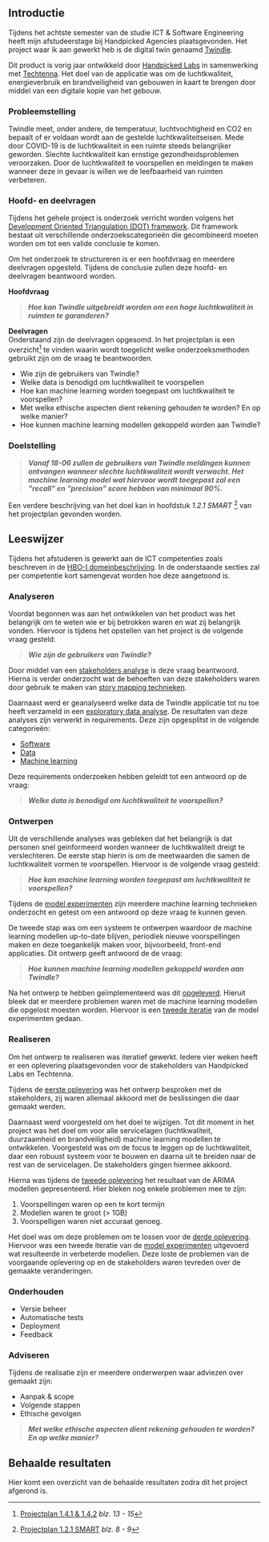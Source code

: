## Introductie

Tijdens het achtste semester van de studie ICT & Software Engineering heeft mijn afstudeerstage bij Handpicked Agencies plaatsgevonden. Het project waar ik aan gewerkt heb is de digital twin genaamd [Twindle](https://demo.twindle.io/).

Dit product is vorig jaar ontwikkeld door [Handpicked Labs](https://labs.handpickedagencies.com/) in samenwerking met [Techtenna](https://techtenna.com/). Het doel van de applicatie was om de luchtkwaliteit, energieverbruik en brandveiligheid van gebouwen in kaart te brengen door middel van een digitale kopie van het gebouw.

### Probleemstelling

Twindle meet, onder andere, de temperatuur, luchtvochtigheid en CO2 en bepaalt of er voldaan wordt aan de gestelde luchtkwaliteitseisen. Mede door COVID-19 is de luchtkwaliteit in een ruimte steeds belangrijker geworden. Slechte luchtkwaliteit kan ernstige gezondheidsproblemen veroorzaken. Door de luchtkwaliteit te voorspellen en meldingen te maken wanneer deze in gevaar is willen we de leefbaarheid van ruimten verbeteren.

### Hoofd- en deelvragen

Tijdens het gehele project is onderzoek verricht worden volgens het [Development Oriented Triangulation (DOT) framework](https://ictresearchmethods.nl/The_DOT_Framework). Dit framework bestaat uit verschillende onderzoekscategorieën die gecombineerd moeten worden om tot een valide conclusie te komen.

Om het onderzoek te structureren is er een hoofdvraag en meerdere deelvragen opgesteld. Tijdens de conclusie zullen deze hoofd- en deelvragen beantwoord worden.

**Hoofdvraag** <br>

> **_Hoe kan Twindle uitgebreidt worden om een hoge luchtkwaliteit in ruimten te garanderen?_**

**Deelvragen** <br>
Onderstaand zijn de deelvragen opgesomd. In het projectplan is een overzicht[^1] te vinden waarin wordt toegelicht welke onderzoeksmethoden gebruikt zijn om de vraag te beantwoorden.

- Wie zijn de gebruikers van Twindle?
- Welke data is benodigd om luchtkwaliteit te voorspellen
- Hoe kan machine learning worden toegepast om luchtkwaliteit te voorspellen?
- Met welke ethische aspecten dient rekening gehouden te worden? En op welke manier?
- Hoe kunnen machine learning modellen gekoppeld worden aan Twindle?

### Doelstelling

> **_Vanaf 18-06 zullen de gebruikers van Twindle meldingen kunnen ontvangen wanneer slechte luchtkwaliteit wordt verwacht. Het machine learning model wat hiervoor wordt toegepast zal een "recall" en "precision" score hebben van minimaal 90%._**

Een verdere beschrijving van het doel kan in hoofdstuk _1.2.1 SMART_ [^2] van het projectplan gevonden worden.

## Leeswijzer

Tijdens het afstuderen is gewerkt aan de ICT competenties zoals beschreven in de [HBO-I domeinbeschrijving](https://hboidomein-212218.appspot.com/pdf?template=https://hboidomein-212218.appspot.com/template.html&deep=true&full=true&lang=NL&skipcache=&viewport=1156x818&url=https://hboidomein-212218.appspot.com/pdfdoc). In de onderstaande secties zal per competentie kort samengevat worden hoe deze aangetoond is.

### Analyseren

Voordat begonnen was aan het ontwikkelen van het product was het belangrijk om te weten wie er bij betrokken waren en wat zij belangrijk vonden. Hiervoor is tijdens het opstellen van het project is de volgende vraag gesteld:

> **_Wie zijn de gebruikers van Twindle?_**

Door middel van een [stakeholders analyse](analyseren.md#stakeholders-analyse) is deze vraag beantwoord. Hierna is verder onderzocht wat de behoeften van deze stakeholders waren door gebruik te maken van [story mapping technieken](analyseren.md#story-mapping).

Daarnaast werd er geanalyseerd welke data de Twindle applicatie tot nu toe heeft verzameld in een [exploratory data analyse](analyseren.md#exploratory-data-analyse). De resultaten van deze analyses zijn verwerkt in requirements. Deze zijn opgesplitst in de volgende categorieën:

- [Software](analyseren.md#software-requirements)
- [Data](analyseren.md#data-requirements)
- [Machine learning](analyseren.md#machine-learning-requirements)

Deze requirements onderzoeken hebben geleidt tot een antwoord op de vraag:

> **_Welke data is benodigd om luchtkwaliteit te voorspellen?_**

### Ontwerpen

Uit de verschillende analyses was gebleken dat het belangrijk is dat personen snel geinformeerd worden wanneer de luchtkwaliteit dreigt te verslechteren. De eerste stap hierin is om de meetwaarden die samen de luchtkwaliteit vormen te voorspellen. Hiervoor is de volgende vraag gesteld:

> **_Hoe kan machine learning worden toegepast om luchtkwaliteit te voorspellen?_**

Tijdens de [model experimenten](ontwerpen.md#model-experimenten-versie-1) zijn meerdere machine learning technieken onderzocht en getest om een antwoord op deze vraag te kunnen geven.

De tweede stap was om een systeem te ontwerpen waardoor de machine learning modellen up-to-date blijven, periodiek nieuwe voorspellingen maken en deze toegankelijk maken voor, bijvoorbeeld, front-end applicaties. Dit ontwerp geeft antwoord de de vraag:

> **_Hoe kunnen machine learning modellen gekoppeld worden aan Twindle?_**

Na het ontwerp te hebben geïmplementeerd was dit [opgeleverd](realiseren.md#oplevering-2-integratie-arima-modellen). Hieruit bleek dat er meerdere problemen waren met de machine learning modellen die opgelost moesten worden. Hiervoor is een [tweede iteratie](ontwerpen.md#model-experimenten-versie-2) van de model experimenten gedaan.

### Realiseren <br>

Om het ontwerp te realiseren was iteratief gewerkt. Iedere vier weken heeft er een oplevering plaatsgevonden voor de stakeholders van Handpicked Labs en Techtenna. 

Tijdens de [eerste oplevering](realiseren.md#oplevering-1-ontwerp) was het ontwerp besproken met de stakeholders, zij waren allemaal akkoord met de beslissingen die daar gemaakt werden. 

Daarnaast werd voorgesteld om het doel te wijzigen. Tot dit moment in het project was het doel om voor alle servicelagen (luchtkwaliteit, duurzaamheid en brandveiligheid) machine learning modellen te ontwikkelen. Voorgesteld was om de focus te leggen op de luchtkwaliteit, daar een robuust systeem voor te bouwen en daarna uit te breiden naar de rest van de servicelagen. De stakeholders gingen hiermee akkoord.   

Hierna was tijdens de [tweede oplevering](realiseren.md#oplevering-2-integratie-arima-modellen) het resultaat van de ARIMA modellen gepresenteerd. Hier bleken nog enkele problemen mee te zijn:

1. Voorspellingen waren op een te kort termijn 
2. Modellen waren te groot (> 1GB)
3. Voorspelligen waren niet accuraat genoeg.
   
Het doel was om deze problemen om te lossen voor de [derde oplevering](realiseren.md#oplevering-3-iteratie-op-integratie). Hiervoor was een tweede iteratie van de [model experimenten](ontwerpen.md#model-experimenten-versie-2) uitgevoerd wat resulteerde in verbeterde modellen. Deze loste de problemen van de voorgaande oplevering op en de stakeholders waren tevreden over de gemaakte veranderingen.

### Onderhouden <br>

- Versie beheer
- Automatische tests
- Deployment
- Feedback

### Adviseren <br>

Tijdens de realisatie zijn er meerdere onderwerpen waar adviezen over gemaakt zijn:

- Aanpak & scope
- Volgende stappen
- Ethische gevolgen

> **_Met welke ethische aspecten dient rekening gehouden te worden? En op welke manier?_**


## Behaalde resultaten

Hier komt een overzicht van de behaalde resultaten zodra dit het project afgerond is.

[^1]: [Projectplan 1.4.1 & 1.4.2](./pdfs/project_plan.pdf#page=13) _blz. 13 - 15_
[^2]: [Projectplan 1.2.1 SMART](./pdfs/project_plan.pdf#page=8) _blz. 8 - 9_
[^3]: [Projectplan 1.4 Onderzoeksvragen](./pdfs/project_plan.pdf#page=12) _blz. 12 - 15_
[^4]: [Projectplan 1.5 Eindproducten](./pdfs/project_plan.pdf#page=8) _blz. 16 - 17_
